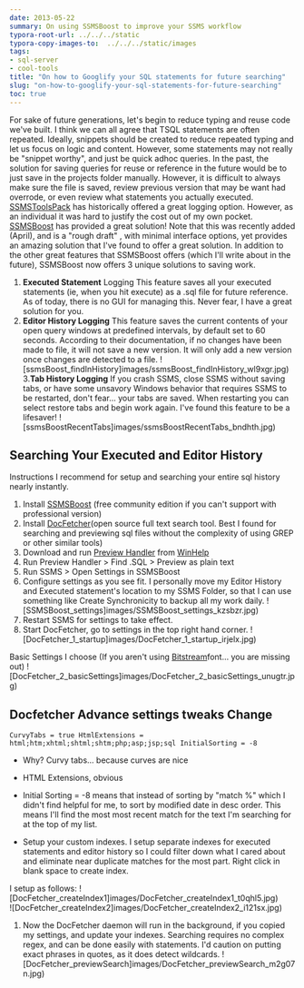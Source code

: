 ```yaml
---
date: 2013-05-22
summary: On using SSMSBoost to improve your SSMS workflow
typora-root-url: ../../../static
typora-copy-images-to:  ../../../static/images
tags:
- sql-server
- cool-tools
title: "On how to Googlify your SQL statements for future searching"
slug: "on-how-to-googlify-your-sql-statements-for-future-searching"
toc: true
---
```


For sake of future generations, let's begin to reduce typing and reuse code we've built. I think we can all agree that TSQL statements are often repeated.
Ideally, snippets should be created to reduce repeated typing and let us focus on logic and content. However, some statements may not really be "snippet worthy", and just be quick adhoc queries.
In the past, the solution for saving queries for reuse or reference in the future would be to just save in the projects folder manually. However, it is difficult to always make sure the file is saved, review previous version that may be want had overrode, or even review what statements you actually executed. [SSMSToolsPack](http://www.ssmstoolspack.com/) has historically offered a great logging option. However, as an individual it was hard to justify the cost out of my own pocket. [SSMSBoost](http://www.ssmsboost.com/) has provided a great solution! Note that this was recently added (April), and is a "rough draft" , with minimal interface options, yet provides an amazing solution that I've found to offer a great solution.
In addition to the other great features that SSMSBoost offers (which I'll write about in the future), SSMSBoost now offers 3 unique solutions to saving work.

1. **Executed Statement** Logging This feature saves all your executed statements (ie, when you hit execute) as a .sql file for future reference.  As of today, there is no GUI for managing this. Never fear, I have a great solution for you.
2. **Editor History Logging** This feature saves the current contents of your open query windows at predefined intervals, by default set to 60 seconds. According to their documentation, if no changes have been made to file, it will not save a new version. It will only add a new version once changes are detected to a file.
![ssmsBoost_findInHistory]images/ssmsBoost_findInHistory_wl9xgr.jpg)
3.**Tab History Logging** If you crash SSMS, close SSMS without saving tabs, or have some unsavory Windows behavior that requires SSMS to be restarted, don't fear... your tabs are saved. When restarting you can select restore tabs and begin work again. I've found this feature to be a lifesaver!
![ssmsBoostRecentTabs]images/ssmsBoostRecentTabs_bndhth.jpg)

## Searching Your Executed and Editor History

Instructions I recommend for setup and searching your entire sql history nearly instantly.

1. Install [SSMSBoost](http://www.ssmsboost.com/) (free community edition if you can't support with professional version)
2. Install [DocFetcher](http://docfetcher.sourceforge.net/en/index.html)(open source full text search tool. Best I found for searching and previewing sql files without the complexity of using GREP or other similar tools)
3. Download and run [Preview Handler](http://www.winhelponline.com/utils/previewconfig.zip) from [WinHelp](http://www.winhelponline.com/)
4. Run Preview Handler > Find .SQL > Preview as plain text
5. Run SSMS > Open Settings in SSMSBoost
6. Configure settings as you see fit. I personally move my Editor History and Executed statement's location to my SSMS Folder, so that I can use something like Create Synchronicity to backup all my work daily.
![SSMSBoost_settings]images/SSMSBoost_settings_kzsbzr.jpg)
7. Restart SSMS for settings to take effect.
8. Start DocFetcher, go to settings in the top right hand corner.
![DocFetcher_1_startup]images/DocFetcher_1_startup_irjelx.jpg)

Basic Settings I choose (If you aren't using [Bitstream](http://ftp.gnome.org/pub/GNOME/sources/ttf-bitstream-vera/1.10/)font... you are missing out)
![DocFetcher_2_basicSettings]images/DocFetcher_2_basicSettings_unugtr.jpg)

## Docfetcher Advance settings tweaks Change

    CurvyTabs = true HtmlExtensions = html;htm;xhtml;shtml;shtm;php;asp;jsp;sql InitialSorting = -8

* Why? Curvy tabs... because curves are nice
* HTML Extensions, obvious
* Initial Sorting = -8 means that instead of sorting by "match %" which I didn't find helpful for me, to sort by modified date in desc order. This means I'll find the most most recent match for the text I'm searching for at the top of my list.

* Setup your custom indexes. I setup separate indexes for executed statements and editor history so I could filter down what I cared about and eliminate near duplicate matches for the most part. Right click in blank space to create index.

I setup as follows:
![DocFetcher_createIndex1]images/DocFetcher_createIndex1_t0qhl5.jpg)
<br>
![DocFetcher_createIndex2]images/DocFetcher_createIndex2_i121sx.jpg)

1. Now the DocFetcher daemon will run in the background, if you copied my settings, and update your indexes.  Searching requires no complex regex, and can be done easily with statements. I'd caution on putting exact phrases in quotes, as it does detect wildcards.
![DocFetcher_previewSearch]images/DocFetcher_previewSearch_m2g07n.jpg)
